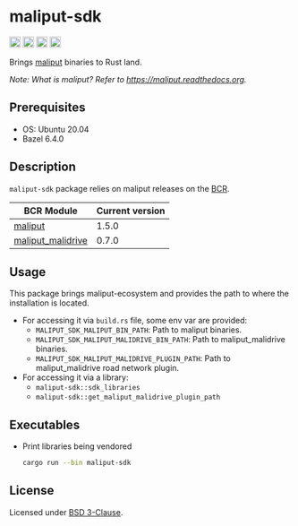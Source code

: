 # maliput-sdk

[<img alt="github" src="https://img.shields.io/badge/github-maliput/maliput-rs?style=for-the-badge&labelColor=555555&logo=github" height="20">](https://github.com/maliput/maliput-rs/maliput-sdk)
[<img alt="crates.io" src="https://img.shields.io/crates/v/maliput-sdk.svg?style=for-the-badge&color=fc8d62&logo=rust" height="20">](https://crates.io/crates/maliput-sdk)
[<img alt="docs.rs" src="https://img.shields.io/badge/docs.rs-maliput-sdk?style=for-the-badge&labelColor=555555&logo=docs.rs" height="20">](https://docs.rs/maliput-sdk)
[<img alt="build status" src="https://img.shields.io/github/actions/workflow/status/maliput/maliput-rs/build.yaml?branch=main&style=for-the-badge" height="20">](https://github.com/maliput/maliput-rs/actions?query=branch%3Amain)

Brings [maliput](https://maliput.readthedocs.io/en/latest/) binaries to Rust land.

_Note: What is maliput? Refer to https://maliput.readthedocs.org._

## Prerequisites

* OS: Ubuntu 20.04
* Bazel 6.4.0

## Description

`maliput-sdk` package relies on maliput releases on the [BCR](https://registry.bazel.build/).

| BCR Module | Current version |
|------------|---------|
| [maliput](https://registry.bazel.build/modules/maliput)    | 1.5.0 |
| [maliput_malidrive](https://registry.bazel.build/modules/maliput_malidrive) | 0.7.0 |

## Usage

This package brings maliput-ecosystem and provides the path to where the installation is located.

 - For accessing it via `build.rs` file, some env var are provided:
   - `MALIPUT_SDK_MALIPUT_BIN_PATH`: Path to maliput binaries.
   - `MALIPUT_SDK_MALIPUT_MALIDRIVE_BIN_PATH`: Path to maliput_malidrive binaries.
   - `MALIPUT_SDK_MALIPUT_MALIDRIVE_PLUGIN_PATH`: Path to maliput_malidrive road network plugin.
 - For accessing it via a library:
   - `maliput-sdk::sdk_libraries`
   - `maliput-sdk::get_maliput_malidrive_plugin_path`

## Executables

 - Print libraries being vendored
   ```sh
   cargo run --bin maliput-sdk
   ```

## License

Licensed under [BSD 3-Clause](https://github.com/maliput/maliput-rs/blob/main/LICENSE).

